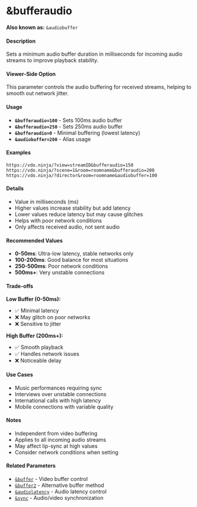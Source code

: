 # &bufferaudio

**Also known as:** `&audiobuffer`

#### **Description**

Sets a minimum audio buffer duration in milliseconds for incoming audio streams to improve playback stability.

#### **Viewer-Side Option**

This parameter controls the audio buffering for received streams, helping to smooth out network jitter.

#### **Usage**

* **`&bufferaudio=100`** - Sets 100ms audio buffer
* **`&bufferaudio=250`** - Sets 250ms audio buffer  
* **`&bufferaudio=0`** - Minimal buffering (lowest latency)
* **`&audiobuffer=200`** - Alias usage

#### **Examples**

```
https://vdo.ninja/?view=streamID&bufferaudio=150
https://vdo.ninja/?scene=1&room=roomname&bufferaudio=200
https://vdo.ninja/?director&room=roomname&audiobuffer=100
```

#### **Details**

* Value in milliseconds (ms)
* Higher values increase stability but add latency
* Lower values reduce latency but may cause glitches
* Helps with poor network conditions
* Only affects received audio, not sent audio

#### **Recommended Values**

* **0-50ms**: Ultra-low latency, stable networks only
* **100-200ms**: Good balance for most situations
* **250-500ms**: Poor network conditions
* **500ms+**: Very unstable connections

#### **Trade-offs**

**Low Buffer (0-50ms):**
- ✅ Minimal latency
- ❌ May glitch on poor networks
- ❌ Sensitive to jitter

**High Buffer (200ms+):**
- ✅ Smooth playback
- ✅ Handles network issues
- ❌ Noticeable delay

#### **Use Cases**

* Music performances requiring sync
* Interviews over unstable connections
* International calls with high latency
* Mobile connections with variable quality

#### **Notes**

* Independent from video buffering
* Applies to all incoming audio streams
* May affect lip-sync at high values
* Consider network conditions when setting

#### **Related Parameters**

* [`&buffer`](../view-parameters/buffer.md) - Video buffer control
* [`&buffer2`](../video-parameters/and-buffer2.md) - Alternative buffer method
* [`&audiolatency`](../newly-added-parameters/and-audiolatency.md) - Audio latency control
* [`&sync`](../view-parameters/sync.md) - Audio/video synchronization